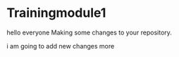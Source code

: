 # Trainingmodule1
hello everyone 
Making some changes to your repository.

 i am going to add new changes more